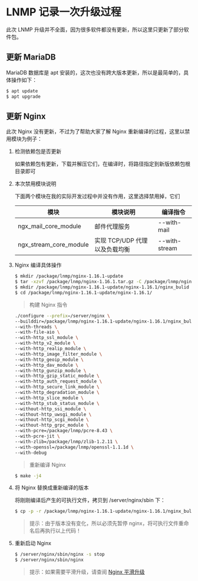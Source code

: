 # LNMP 记录一次升级过程

此次 LNMP 升级并不全面，因为很多软件都没有更新，所以这里只更新了部分软件包。

## 更新 MariaDB

MariaDB 数据库是 apt 安装的，这次也没有跨大版本更新，所以是最简单的，具体操作如下：

```sh
$ apt update
$ apt upgrade
```

## 更新 Nginx

此次 Nginx 没有更新，不过为了帮助大家了解 Nginx 重新编译的过程，这里以禁用模块为例子：

1. 检测依赖包是否更新

   如果依赖包有更新，下载并解压它们，在编译时，将路径指定到新版依赖包根目录即可

2. 本次禁用模块说明

   下面两个模块在我的实际开发过程中并没有作用，这里选择禁用掉，它们

   | 模块                   | 模块说明                      | 编译指令      |
   | ---------------------- | ----------------------------- | ------------- |
   | ngx_mail_core_module   | 邮件代理服务                  | --with-mail   |
   | ngx_stream_core_module | 实现 TCP/UDP 代理以及负载均衡 | --with-stream |

3. Nginx 编译具体操作

   ```sh
   $ mkdir /package/lnmp/nginx-1.16.1-update
   $ tar -xzvf /package/lnmp/nginx-1.16.1.tar.gz -C /package/lnmp/nginx-1.16.1-update
   $ mkdir /package/lnmp/nginx-1.16.1-update/nginx-1.16.1/nginx_bulid
   $ cd /package/lnmp/nginx-1.16.1-update/nginx-1.16.1/
   ```

   > 构建 Nginx 指令

   ```sh
   ./configure --prefix=/server/nginx \
   --builddir=/package/lnmp/nginx-1.16.1-update/nginx-1.16.1/nginx_bulid \
   --with-threads \
   --with-file-aio \
   --with-http_ssl_module \
   --with-http_v2_module \
   --with-http_realip_module \
   --with-http_image_filter_module \
   --with-http_geoip_module \
   --with-http_dav_module \
   --with-http_gunzip_module \
   --with-http_gzip_static_module \
   --with-http_auth_request_module \
   --with-http_secure_link_module \
   --with-http_degradation_module \
   --with-http_slice_module \
   --with-http_stub_status_module \
   --without-http_ssi_module \
   --without-http_uwsgi_module \
   --without-http_scgi_module \
   --without-http_grpc_module \
   --with-pcre=/package/lnmp/pcre-8.43 \
   --with-pcre-jit \
   --with-zlib=/package/lnmp/zlib-1.2.11 \
   --with-openssl=/package/lnmp/openssl-1.1.1d \
   --with-debug
   ```

   > 重新编译 Nginx

   ```sh
   $ make -j4
   ```

4. 将 Nginx 替换成重新编译的版本

   将刚刚编译后产生的可执行文件，拷贝到 /server/nginx/sbin 下：

   ```sh
   $ cp -p -r /package/lnmp/nginx-1.16.1-update/nginx-1.16.1/nginx_bulid/nginx /server/nginx/sbin/
   ```

   > 提示：由于版本没有变化，所以必须先暂停 nginx，将可执行文件重命名后再执行以上代码！

5. 重新启动 Nginx

   ```sh
   $ /server/nginx/sbin/nginx -s stop
   $ /server/nginx/sbin/nginx
   ```

   > 提示：如果需要平滑升级，请查阅 [Nginx 平滑升级](https://gitee.com/linjialiang/programmer/blob/master/Debian/Nginx/03-Nginx%E5%B9%B3%E6%BB%91%E5%8D%87%E7%BA%A7.md)
